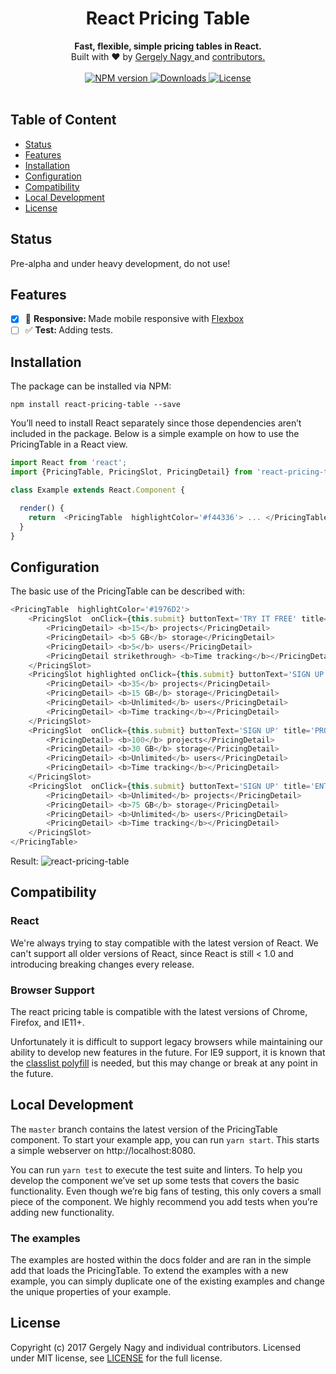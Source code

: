 <h1 align="center">React Pricing Table</h1>

<div align="center">
  <strong>Fast, flexible, simple pricing tables in React.</strong>
</div>

<div align="center">
    Built with ❤︎ by <a href="https://www.linkedin.com/in/gergely-nagy-9a8198117/">Gergely Nagy </a> and <a href=""> contributors. </a>
</div>

<br />

<div align="center">
  <!-- NPM version -->
  <a href="https://www.npmjs.com/package/react-pricing-table">
    <img src="https://badge.fury.io/js/react-pricing-table.svg" alt="NPM version" />
  </a>
  <!-- Downloads -->
  <a href="https://www.npmjs.com/package/react-pricing-table">
    <img src="https://img.shields.io/npm/dm/react-pricing-table.svg?style=flat" alt="Downloads" />
  </a>
  <!-- License-->
  <a href="https://github.com/gergely-nagy/react-pricing-table/blob/master/LICENSE">
    <img src="https://img.shields.io/badge/license-MIT-blue.svg?style=flat" alt="License" />
  </a>
</div>
<br />



## Table of Content
- [Status](#status)
- [Features](#features)
- [Installation](#installation)
- [Configuration](#configuration)
- [Compatibility](#compatibility)
- [Local Development](#localdevelopment)
- [License](#license)


## Status
Pre-alpha and under heavy development, do not use!


## Features
- [x] :iphone: <strong>Responsive: </strong> Made mobile responsive with [Flexbox](https://developer.mozilla.org/en-US/docs/Web/CSS/CSS_Flexible_Box_Layout)
- [ ] :white_check_mark: <strong>Test: </strong> Adding tests.

## Installation

The package can be installed via NPM:

```
npm install react-pricing-table --save
```

You’ll need to install React separately since those dependencies aren’t included in the package. Below is a simple example on how to use the PricingTable in a React view.

```js
import React from 'react';
import {PricingTable, PricingSlot, PricingDetail} from 'react-pricing-table';

class Example extends React.Component {

  render() {
    return  <PricingTable  highlightColor='#f44336'> ... </PricingTable>
  }
}
```

## Configuration

The basic use of the PricingTable can be described with:

```js
<PricingTable  highlightColor='#1976D2'>
    <PricingSlot  onClick={this.submit} buttonText='TRY IT FREE' title='FREE' priceText='$0/month'>
        <PricingDetail> <b>15</b> projects</PricingDetail>
        <PricingDetail> <b>5 GB</b> storage</PricingDetail>
        <PricingDetail> <b>5</b> users</PricingDetail>
        <PricingDetail strikethrough> <b>Time tracking</b></PricingDetail>
    </PricingSlot>
    <PricingSlot highlighted onClick={this.submit} buttonText='SIGN UP' title='BASIC' priceText='$24/month'>
        <PricingDetail> <b>35</b> projects</PricingDetail>
        <PricingDetail> <b>15 GB</b> storage</PricingDetail>
        <PricingDetail> <b>Unlimited</b> users</PricingDetail>
        <PricingDetail> <b>Time tracking</b></PricingDetail>
    </PricingSlot>
    <PricingSlot  onClick={this.submit} buttonText='SIGN UP' title='PROFESSIONAL' priceText='$99/month'>
        <PricingDetail> <b>100</b> projects</PricingDetail>
        <PricingDetail> <b>30 GB</b> storage</PricingDetail>
        <PricingDetail> <b>Unlimited</b> users</PricingDetail>
        <PricingDetail> <b>Time tracking</b></PricingDetail>
    </PricingSlot>
    <PricingSlot  onClick={this.submit} buttonText='SIGN UP' title='ENTERPRISE' priceText='$200/month'>
        <PricingDetail> <b>Unlimited</b> projects</PricingDetail>
        <PricingDetail> <b>75 GB</b> storage</PricingDetail>
        <PricingDetail> <b>Unlimited</b> users</PricingDetail>
        <PricingDetail> <b>Time tracking</b></PricingDetail>
    </PricingSlot>
</PricingTable>
```

Result:
![react-pricing-table](http://i.imgur.com/nScph1f.png)

## Compatibility

### React

We're always trying to stay compatible with the latest version of React. We can't support all older versions of React, since React is still < 1.0 and introducing breaking changes every release.

### Browser Support

The react pricing table is compatible with the latest versions of Chrome, Firefox, and IE11+.

Unfortunately it is difficult to support legacy browsers while maintaining our ability to develop new features in the future.  For IE9 support, it is known that the [classlist polyfill](https://www.npmjs.com/package/classlist-polyfill) is needed, but this may change or break at any point in the future.

## Local Development

The `master` branch contains the latest version of the PricingTable component. To start your example app, you can run `yarn start`. This starts a simple webserver on http://localhost:8080.

You can run `yarn test` to execute the test suite and linters. To help you develop the component we’ve set up some tests that covers the basic functionality. Even though we’re big fans of testing, this only covers a small piece of the component. We highly recommend you add tests when you’re adding new functionality.

### The examples
The examples are hosted within the docs folder and are ran in the simple add that loads the PricingTable. To extend the examples with a new example, you can simply duplicate one of the existing examples and change the unique properties of your example.


## License

Copyright (c) 2017 Gergely Nagy and individual contributors. Licensed under MIT license, see [LICENSE](LICENSE) for the full license.
